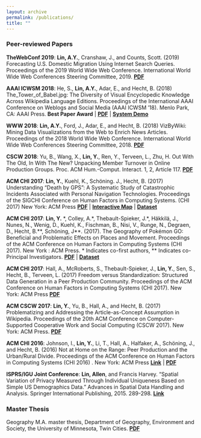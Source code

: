 ```yaml
---
layout: archive
permalink: /publications/
title: ""
---
```

### Peer-reviewed Papers
**TheWebConf 2019**: **Lin, A.Y.**, Cranshaw, J., and Counts, Scott. (2019) Forecasting U.S. Domestic Migration Using Internet Search Queries. Proceedings of the 2019 World Wide Web Conference. International World Wide Web Conferences Steering Committee, 2019. [**PDF**](https://drive.google.com/file/d/1h6IZLmSrDDEAvn6IwTiDhilzkUS8CUfM/view?usp=sharing)

**AAAI ICWSM 2018**: He, S., **Lin, A.Y.**, Adar, E., and Hecht, B. (2018) The_Tower_of_Babel.jpg: The Diversity of Visual Encyclopedic Knowledge Across Wikipedia Language Editions. Proceedings of the International AAAI Conference on Weblogs and Social Media (AAAI ICWSM ’18). Menlo Park, CA: AAAI Press. 
**Best Paper Award** | [**PDF**](http://brenthecht.com/publications/icwsm2018_imageslanguagewikipedia.pdf) | [**System Demo**](http://whatsincommons.info/icwsm/imgdive/tool.html)

**WWW 2018**: **Lin, A.Y.**, Ford, J., Adar, E., and Hecht, B. (2018) VizByWiki: Mining Data Visualizations from the Web to Enrich News Articles. Proceedings of the 2018 World Wide Web Conference. International World Wide Web Conferences Steering Committee, 2018. [**PDF**](http://brenthecht.com/publications/www18_vizbywiki.pdf)

**CSCW 2018**: Yu, B., Wang, X., **Lin, Y.**, Ren, Y., Terveen, L., Zhu, H. Out With The Old, In With The New? Unpacking Member Turnover in Online Production Groups. Proc. ACM Hum.-Comput. Interact. 1, 2, Article 117.
[**PDF**](https://www-users.cs.umn.edu/~bowen-yu/Publications/pacmhci117-yuA.pdf)

**ACM CHI 2017**: **Lin, Y.**, Kuehl, K., Schöning. J., Hecht, B. (2017) Understanding “Death by GPS”: A Systematic Study of Catastrophic Incidents Associated with Personal Navigation Technologies. Proceedings of the SIGCHI Conference on Human Factors in Computing Systems. (CHI 2017) New York: ACM Press
[**PDF**](https://drive.google.com/file/d/0B7_jwJc8w6BZMGhKR0tjVlNuMjA/view?usp=sharing) | [**Interactive Map**](https://cheetah90.github.io/gps_failure/) | [**Dataset**](https://github.com/cheetah90/gps_failure)

**ACM CHI 2017**: **Lin, Y.** \*, Colley, A.\*, Thebault-Spieker, J.\*, Häkkilä, J., Nunes, N., Wenig, D., Kuehl, K., Fischman, B., Nisi, V., Runge, N., Degraen, D., Hecht, B.\*\*, Schöning, J\*\*. (2017). The Geography of Pokémon GO: Beneficial and Problematic Effects on Places and Movement. Proceedings of the ACM Conference on Human Factors in Computing Systems (CHI 2017). New York : ACM Press. \* Indicates co-first authors, \*\* Indicates co-Principal Investigators.
[**PDF**](https://drive.google.com/file/d/0B7_jwJc8w6BZSU0xTHBTQ0lQQmc/view?usp=sharing) | [**Dataset**](https://github.com/PokemonGoCHI17/PokemonGo2017_Field_Survey_Data)

**ACM CHI 2017**: Hall, A., McRoberts, S., Thebault-Spieker, J., **Lin, Y.**, Sen, S., Hecht, B., Terveen, L. (2017) Freedom versus Standardization: Structured Data Generation in a Peer Production Community. Proceedings of the ACM Conference on Human Factors in Computing Systems (CHI 2017). New York: ACM Press
[**PDF**](https://drive.google.com/file/d/0B7_jwJc8w6BZek1FUUVMZkNqRG8/view?usp=sharing)

**ACM CSCW 2017**: **Lin, Y.**, Yu, B., Hall, A., and Hecht, B. (2017) Problematizing and Addressing the Article-as-Concept Assumption in Wikipedia. Proceedings of the 20th ACM Conference on Computer-Supported Cooperative Work and Social Computing (CSCW 2017). New York: ACM Press.
[**PDF**](http://brenthecht.com/publications/cscw17_subarticles.pdf)

**ACM CHI 2016**: Johnson, I., **Lin, Y.**, Li, T., Hall, A., Halfaker, A., Schöning, J., and Hecht, B. (2016) Not at Home on the Range: Peer Production and the Urban/Rural Divide. Proceedings of the ACM Conference on Human Factors in Computing Systems (CHI 2016) . New York: ACM Press
[**Link**](http://dl.acm.org/citation.cfm?id=2858123) | [**PDF**](http://brenthecht.com/publications/CHI2016_ruralurbanpeerproduction.pdf)

**ISPRS/IGU Joint Conference**: **Lin, Allen**, and Francis Harvey. “Spatial Variation of Privacy Measured Through Individual Uniqueness Based on Simple US Demographics Data.” Advances in Spatial Data Handling and Analysis. Springer International Publishing, 2015. 289-298. 
[**Link**](http://link.springer.com/chapter/10.1007/978-3-319-19950-4_17#page-1)

### Master Thesis
Geography M.A. master thesis, Department of Geography, Environment and Society, the University of Minnesota, Twin Cities. 
[**PDF**](https://drive.google.com/file/d/0B0Fv3wNAOTJzNHJHTXozLUVIcWc/view?usp=sharing)

